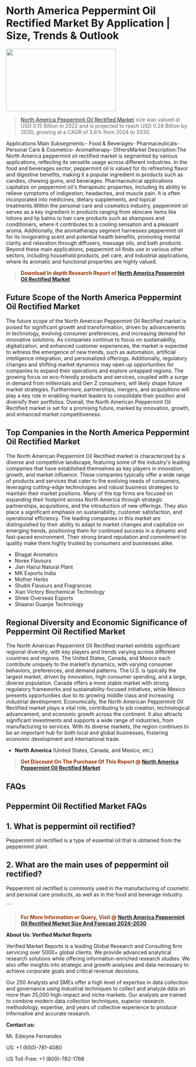 <p><h1>North America Peppermint Oil Rectified Market By Application | Size, Trends & Outlook</h1><p><img class="aligncenter size-medium wp-image-105565" src="https://ffe5etoiles.com/wp-content/uploads/2025/01/MST7-300x171.png" alt="" width="300" height="171" /></p><blockquote><p><a href="https://www.verifiedmarketreports.com/download-sample/?rid=641768&utm_source=Github-NA&utm_medium=377" target="_blank">North America Peppermint Oil Rectified Market</a> size was valued at USD 0.15 Billion in 2022 and is projected to reach USD 0.24 Billion by 2030, growing at a CAGR of 5.6% from 2024 to 2030.</p></blockquote>Applications Main Subsegments:- Food & Beverages- Pharmaceuticals- Personal Care & Cosmetics- Aromatherapy- OthersMarket Description:The North America peppermint oil rectified market is segmented by various applications, reflecting its versatile usage across different industries. In the food and beverages sector, peppermint oil is valued for its refreshing flavor and digestive benefits, making it a popular ingredient in products such as candies, chewing gums, and beverages. Pharmaceutical applications capitalize on peppermint oil's therapeutic properties, including its ability to relieve symptoms of indigestion, headaches, and muscle pain. It is often incorporated into medicines, dietary supplements, and topical treatments.Within the personal care and cosmetics industry, peppermint oil serves as a key ingredient in products ranging from skincare items like lotions and lip balms to hair care products such as shampoos and conditioners, where it contributes to a cooling sensation and a pleasant aroma. Additionally, the aromatherapy segment harnesses peppermint oil for its invigorating scent and potential health benefits, promoting mental clarity and relaxation through diffusers, massage oils, and bath products. Beyond these main applications, peppermint oil finds use in various other sectors, including household products, pet care, and industrial applications, where its aromatic and functional properties are highly valued.</p><blockquote><p><span style="color: #993300;"><strong>Download In depth Research Report of <a href="https://www.verifiedmarketreports.com/download-sample/?rid=641768&utm_source=Github-NA&utm_medium=377">North America Peppermint Oil Rectified Market</a></strong></span></p></blockquote><h2>Future Scope of the North America Peppermint Oil Rectified Market</h2><p>The future scope of the North American Peppermint Oil Rectified market is poised for significant growth and transformation, driven by advancements in technology, evolving consumer preferences, and increasing demand for innovative solutions. As companies continue to focus on sustainability, digitalization, and enhanced customer experiences, the market is expected to witness the emergence of new trends, such as automation, artificial intelligence integration, and personalized offerings. Additionally, regulatory changes and shifting market dynamics may open up opportunities for companies to expand their operations and explore untapped regions. The growing focus on eco-friendly products and services, coupled with a surge in demand from millennials and Gen Z consumers, will likely shape future market strategies. Furthermore, partnerships, mergers, and acquisitions will play a key role in enabling market leaders to consolidate their position and diversify their portfolios. Overall, the North American Peppermint Oil Rectified market is set for a promising future, marked by innovation, growth, and enhanced market competitiveness.</p><h2>Top Companies in the North America Peppermint Oil Rectified Market</h2><p>The North American Peppermint Oil Rectified market is characterized by a diverse and competitive landscape, featuring some of the industry's leading companies that have established themselves as key players in innovation, growth, and market influence. These companies typically offer a wide range of products and services that cater to the evolving needs of consumers, leveraging cutting-edge technologies and robust business strategies to maintain their market positions. Many of the top firms are focused on expanding their footprint across North America through strategic partnerships, acquisitions, and the introduction of new offerings. They also place a significant emphasis on sustainability, customer satisfaction, and operational efficiency. The leading companies in this market are distinguished by their ability to adapt to market changes and capitalize on emerging trends, positioning them for continued success in a dynamic and fast-paced environment. Their strong brand reputation and commitment to quality make them highly trusted by consumers and businesses alike.</p><p><ul><li>Bhagat Aromatics </li><li> Norex Flavours </li><li> Jian Hairui Natural Plant </li><li> MK Exports India </li><li> Mother Herbs </li><li> Shubh Flavours and Fragrances </li><li> Xian Victory Biochemical Technology </li><li> Shree Overseas Exports </li><li> Shaanxi Guanjie Technology</li></ul></p><h2>Regional Diversity and Economic Significance of Peppermint Oil Rectified Market</h2><p>The North American Peppermint Oil Rectified market exhibits significant regional diversity, with key players and trends varying across different countries and regions. The United States, Canada, and Mexico each contribute uniquely to the market’s dynamics, with varying consumer behaviors, preferences, and demand patterns. The U.S. is typically the largest market, driven by innovation, high consumer spending, and a large, diverse population. Canada offers a more stable market with strong regulatory frameworks and sustainability-focused initiatives, while Mexico presents opportunities due to its growing middle class and increasing industrial development. Economically, the North American Peppermint Oil Rectified market plays a vital role, contributing to job creation, technological advancement, and economic growth across the continent. It also attracts significant investments and supports a wide range of industries, from manufacturing to services. With its diverse markets, the region continues to be an important hub for both local and global businesses, fostering economic development and international trade.</p><ul> <li><strong>North America</strong> (United States, Canada, and Mexico, etc.)</li></ul><blockquote><p><span style="color: #993300;"><strong>Get Discount On The Purchase Of This Report @ <a href="https://www.verifiedmarketreports.com/ask-for-discount/?rid=641768&utm_source=Github-NA&utm_medium=377">North America Peppermint Oil Rectified Market</a></strong></span></p></blockquote><h2>FAQs</h2><p> <h2>Peppermint Oil Rectified Market FAQs</h1> <h2>1. What is peppermint oil rectified?</div><div></h2> <p>Peppermint oil rectified is a type of essential oil that is obtained from the peppermint plant.</p> <h2>2. What are the main uses of peppermint oil rectified?</div><div></h2> <p>Peppermint oil rectified is commonly used in the manufacturing of cosmetic and personal care products, as well as in the food and beverage industry.</p> <!-- Add the rest of the FAQs and answers here --></body></html>```</p><blockquote><p><span style="color: #993300;"><strong>For More Information or Query, Visit @ <a href="https://www.verifiedmarketreports.com/product/peppermint-oil-rectified-market/">North America Peppermint Oil Rectified Market Size And Forecast 2024-2030</a></strong></span></p></blockquote><p><strong>About Us: Verified Market Reports</strong></p><p>Verified Market Reports is a leading Global Research and Consulting firm servicing over 5000+ global clients. We provide advanced analytical research solutions while offering information-enriched research studies. We also offer insights into strategic and growth analyses and data necessary to achieve corporate goals and critical revenue decisions.</p><p>Our 250 Analysts and SMEs offer a high level of expertise in data collection and governance using industrial techniques to collect and analyze data on more than 25,000 high-impact and niche markets. Our analysts are trained to combine modern data collection techniques, superior research methodology, expertise, and years of collective experience to produce informative and accurate research.</p><p><strong>Contact us:</strong></p><p>Mr. Edwyne Fernandes</p><p>US: +1 (650)-781-4080</p><p>US Toll-Free: +1 (800)-782-1768</p>
